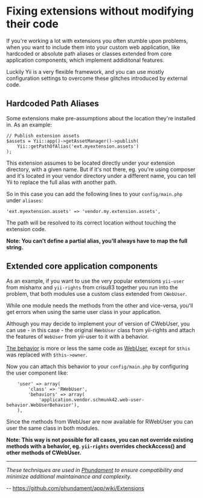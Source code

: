 Fixing extensions without modifying their code
==============================================

If you're working a lot with extensions you often stumble upon problems, when you want to include them into your custom web application, like hardcoded or absolute path aliases or classes extended from core application components, which implement addiditonal features.

Luckily Yii is a very flexible framework, and you can use mostly configuration settings to overcome these glitches introduced by external code.


Hardcoded Path Aliases
----------------------

Some extensions make pre-assumptions about the location they're installed in. As an example:

    // Publish extension assets
    $assets = Yii::app()->getAssetManager()->publish(
        Yii::getPathOfAlias('ext.myextension.assets')
    );
    
This extension assumes to be located directly under your extension directory, with a given name. But if it's not there, eg. you're using composer and it's located in your vendor directory under a different name, you can tell Yii to replace the full alias with another path.

So in this case you can add the following lines to your `config/main.php` under `aliases`:

    'ext.myextension.assets' => 'vendor.my.extension.assets',
    
The path will be resolved to its correct location without touching the extension code.

**Note: You can't define a partial alias, you'll always have to map the full string.**


Extended core application components
------------------------------------

As an example, if you want to use the very popular extensions `yii-user` from mishamx and `yii-rights` from crisu83 together you run into the problem, that both modules use a custom class extended from `CWebUser`.

While one module needs the methods from the other and vice-versa, you'll get errors when using the same user class in your application.

Although you may decide to implement your of version of CWebUser, you can use - in this case - the original `RWebUser` class from yii-rights and attach the features of `WebUser` from yii-user to it with a behavior.

[The behavior](https://github.com/schmunk42/web-user-behavior/blob/master/WebUserBehavior.php) is more or less the same code as [WebUser](https://github.com/mishamx/yii-user/blob/master/components/WebUser.php), except for `$this` was replaced with `$this->owner`.

Now you can attach this behavior to your `config/main.php` by configuring the user component like: 

        'user' => array(
            'class' => 'RWebUser',
            'behaviors' => array(
                'application.vendor.schmunk42.web-user-behavior.WebUserBehavior'),
        ),
        
Since the methods from WebUser are now available for RWebUser you can user the same class in both modules.

**Note: This way is not possible for all cases, you can not override existing methods with a behavior, eg. `yii-rights` overrides checkAccess() and other methods of CWebUser.**

------------

*These techniques are used in [Phundament](http://phundament.com) to ensure compatibility and minimize additional maintainance and complexity.*

-- https://github.com/phundament/app/wiki/Extensions